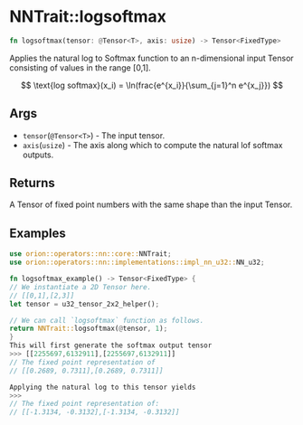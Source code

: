 # NNTrait::logsoftmax

```rust
fn logsoftmax(tensor: @Tensor<T>, axis: usize) -> Tensor<FixedType>
```

Applies the natural log to Softmax function to an n-dimensional input Tensor consisting of values in the range \[0,1].

$$
\text{log softmax}(x_i) = \ln(frac{e^{x_i}}{\sum_{j=1}^n e^{x_j}})
$$

## Args

* `tensor`(`@Tensor<T>`) - The input tensor.
* `axis`(`usize`) - The axis along which to compute the natural lof softmax outputs.

## Returns

A Tensor of fixed point numbers with the same shape than the input Tensor.

## Examples

```rust
use orion::operators::nn::core::NNTrait;
use orion::operators::nn::implementations::impl_nn_u32::NN_u32;

fn logsoftmax_example() -> Tensor<FixedType> {
// We instantiate a 2D Tensor here.
// [[0,1],[2,3]]
let tensor = u32_tensor_2x2_helper();

// We can call `logsoftmax` function as follows.
return NNTrait::logsoftmax(@tensor, 1);
}
This will first generate the softmax output tensor
>>> [[2255697,6132911],[2255697,6132911]]
// The fixed point representation of
// [[0.2689, 0.7311],[0.2689, 0.7311]]

Applying the natural log to this tensor yields
>>>
// The fixed point representation of:
// [[-1.3134, -0.3132],[-1.3134, -0.3132]]
```
